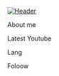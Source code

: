 [![Header](https://github.com/plzZarbotay/plzZarbotay/blob/main/assets/%D0%91%D0%B5%D0%B7%20%D0%BD%D0%B0%D0%B7%D0%B2%D0%B0%D0%BD%D0%B8%D1%8F.gif)](https://github.com/plzZarbotay)

About me

Latest Youtube

Lang

Foloow
